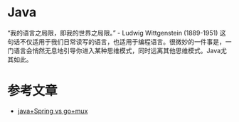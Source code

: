 # Java

“我的语言之局限，即我的世界之局限。” - Ludwig Wittgenstein (1889-1951)
这句话不仅适用于我们日常读写的语言，也适用于编程语言。很微妙的一件事是，一门语言会悄然无息地引导你进入某种思维模式，同时远离其他思维模式。Java尤其如此。

# 参考文章

- [java+Spring vs go+mux](https://dzone.com/articles/java-vs-go-multiple-users-load-test-1)